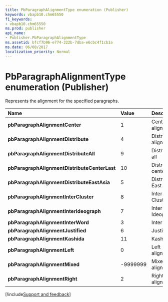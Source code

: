```yaml
---
title: PbParagraphAlignmentType enumeration (Publisher)
keywords: vbapb10.chm65550
f1_keywords:
- vbapb10.chm65550
ms.prod: publisher
api_name:
- Publisher.PbParagraphAlignmentType
ms.assetid: bfcf7b96-e774-322b-7dba-e6cbc4f1cb1a
ms.date: 06/08/2017
localization_priority: Normal
---
```



# PbParagraphAlignmentType enumeration (Publisher)

 Represents the alignment for the specified paragraphs.



|Name|Value|Description|
|:-----|:-----|:-----|
| **pbParagraphAlignmentCenter**|1|Center alignment|
| **pbParagraphAlignmentDistribute**|4|Distribute alignment|
| **pbParagraphAlignmentDistributeAll**|9|Distribute all|
| **pbParagraphAlignmentDistributeCenterLast**|10|Distribute center last|
| **pbParagraphAlignmentDistributeEastAsia**|5|Distribute East Asia|
| **pbParagraphAlignmentInterCluster**|8|Inter Cluster|
| **pbParagraphAlignmentInterIdeograph**|7|Inter Ideograph|
| **pbParagraphAlignmentInterWord**|3|Inter Word|
| **pbParagraphAlignmentJustified**|6|Justified|
| **pbParagraphAlignmentKashida**|11|Kashida|
| **pbParagraphAlignmentLeft**|0|Left alignment|
| **pbParagraphAlignmentMixed**|-9999999|Mixed alignment|
| **pbParagraphAlignmentRight**|2|Right alignment|

[!include[Support and feedback](~/includes/feedback-boilerplate.md)]